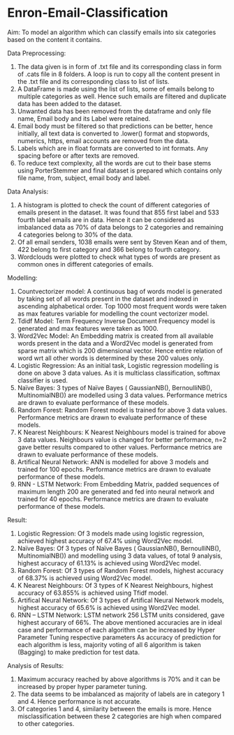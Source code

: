 # Enron-Email-Classification
Aim: To model an algorithm which can classify emails into six categories based on the content it contains.

Data Preprocessing:
1) The data given is in form of .txt file and its corresponding class in form of .cats file in 8 folders. A loop is run to copy all the content present in the .txt file and its corresponding class to list of lists.
2) A DataFrame is made using the list of lists, some of emails belong to multiple categories as well. Hence such emails are filtered and duplicate data has been added to the dataset.
3) Unwanted data has been removed from the dataframe and only file name, Email body and its Label were retained.
4) Email body must be filtered so that predictions can be better, hence initially, all text data is converted to .lower() format and stopwords, numerics, https, email accounts are removed from the data.
5) Labels which are in float formats are converted to int formats. Any spacing before or after texts are removed.
6) To reduce text complexity, all the words are cut to their base stems using PorterStemmer and final dataset is prepared which contains only file name, from, subject, email body and label.

Data Analysis:
1) A histogram is plotted to check the count of different categories of emails present in the dataset. It was found that 855 first label and 533 fourth label emails are in data. Hence it can be considered as imbalanced data as 70% of data belongs to 2 categories and remaining 4 categories belong to 30% of the data.
2) Of all email senders, 1038 emails were sent by Steven Kean and of them, 422 belong to first category and 366 belong to fourth category.
3) Wordclouds were plotted to check what types of words are present as common ones in different categories of emails.

Modelling:
1) Countvectorizer model: A continuous bag of words model is generated by taking set of all words present in the dataset and indexed in ascending alphabetical order. Top 1000 most frequent words were taken as max features variable for modelling the count vectorizer model.
2) Tdidf Model: Term Frequency Inverse Document Frequency model is generated and max features were taken as 1000.
3) Word2Vec Model: An Embedding matrix is created from all available words present in the data and a Word2Vec model is generated from sparse matrix which is 200 dimensional vector. Hence entire relation of word wrt all other words is determined by these 200 values only.
4) Logistic Regression: As an initial task, Logistic regression modelling is done on above 3 data values. As it is multiclass classification, softmax classifier is used.
5) Naïve Bayes: 3 types of Naïve Bayes ( GaussianNB(), BernoulliNB(), MultinomialNB()) are modelled using 3 data values. Performance metrics are drawn to evaluate performance of these models.
6) Random Forest: Random Forest model is trained for above 3 data values. Performance metrics are drawn to evaluate performance of these models.
7) K Nearest Neighbours: K Nearest Neighbours model is trained for above 3 data values. Neighbours value is changed for better performance, n=2 gave better results compared to other values. Performance metrics are drawn to evaluate performance of these models.
8) Artifical Neural Network: ANN is modelled for above 3 models and trained for 100 epochs. Performance metrics are drawn to evaluate performance of these models.
9) RNN - LSTM Network: From Embedding Matrix, padded sequences of maximum length 200 are generated and fed into neural network and trained for 40 epochs. Performance metrics are drawn to evaluate performance of these models.

Result:
1) Logistic Regression: Of 3 models made using logistic regression, achieved highest accuracy of 67.4% using Word2Vec model.
2) Naïve Bayes: Of 3 types of Naïve Bayes ( GaussianNB(), BernoulliNB(), MultinomialNB()) and modelling using 3 data values, of total 9 analysis, highest accuracy of 61.13% is achieved using Word2Vec model.
3) Random Forest: Of 3 types of Random Forest models, highest accuracy of 68.37% is achieved using Word2Vec model.
4) K Nearest Neighbours: Of 3 types of K Nearest Neighbours, highest accuracy of 63.855% is achieved using Tfidf model.
5) Artifical Neural Network: Of 3 types of Artifical Neural Network models, highest accuracy of 65.6% is achieved using Word2Vec model.
6) RNN – LSTM Network: LSTM network 256 LSTM units considered, gave highest accurary of 66%.
The above mentioned accuracies are in ideal case and performance of each algorithm can be increased by Hyper Parameter Tuning respective parameters
As accuracy of prediction for each algorithm is less, majority voting of all 6 algorithm is taken (Bagging) to make prediction for test data.

Analysis of Results:
1) Maximum accuracy reached by above algorithms is 70% and it can be increased by proper hyper parameter tuning.
2) The data seems to be imbalanced as majority of labels are in category 1 and 4. Hence performance is not accurate.
3) Of categories 1 and 4, similarity between the emails is more. Hence misclassification between these 2 categories are high when compared to other categories.
